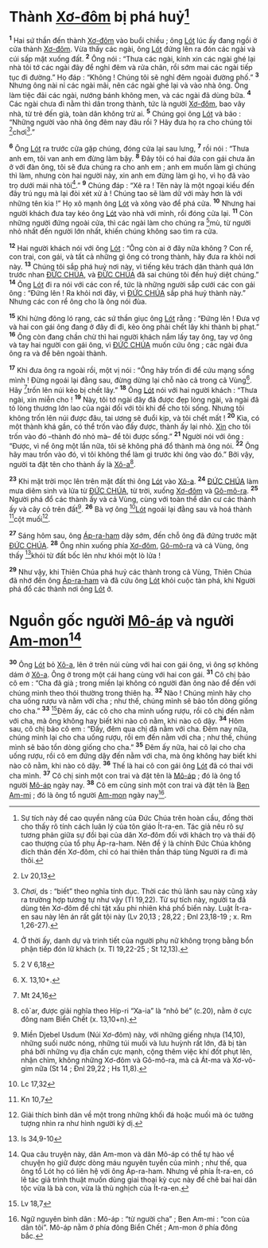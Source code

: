 # Thành [Xơ-đôm]() bị phá huỷ[^1-3588cb33-3dcb-4a70-add4-745f45f942eb]
<sup><b>1</b></sup> Hai sứ thần đến thành [Xơ-đôm]() vào buổi chiều ; ông [Lót]() lúc ấy đang ngồi ở cửa thành [Xơ-đôm](). Vừa thấy các ngài, ông [Lót]() đứng lên ra đón các ngài và cúi sấp mặt xuống đất. <sup><b>2</b></sup> Ông nói : “Thưa các ngài, kính xin các ngài ghé lại nhà tôi tớ các ngài đây để nghỉ đêm và rửa chân, rồi sớm mai các ngài tiếp tục đi đường.” Họ đáp : “Không ! Chúng tôi sẽ nghỉ đêm ngoài đường phố.” <sup><b>3</b></sup> Nhưng ông nài nỉ các ngài mãi, nên các ngài ghé lại và vào nhà ông. Ông làm tiệc đãi các ngài, nướng bánh không men, và các ngài đã dùng bữa. <sup><b>4</b></sup> Các ngài chưa đi nằm thì dân trong thành, tức là người [Xơ-đôm](), bao vây nhà, từ trẻ đến già, toàn dân không trừ ai. <sup><b>5</b></sup> Chúng gọi ông [Lót]() và bảo : “Những người vào nhà ông đêm nay đâu rồi ? Hãy đưa họ ra cho chúng tôi [^1@-3588cb33-3dcb-4a70-add4-745f45f942eb]chơi[^2-3588cb33-3dcb-4a70-add4-745f45f942eb].”

<sup><b>6</b></sup> Ông [Lót]() ra trước cửa gặp chúng, đóng cửa lại sau lưng, <sup><b>7</b></sup> rồi nói : “Thưa anh em, tôi van anh em đừng làm bậy. <sup><b>8</b></sup> Đây tôi có hai đứa con gái chưa ăn ở với đàn ông, tôi sẽ đưa chúng ra cho anh em ; anh em muốn làm gì chúng thì làm, nhưng còn hai người này, xin anh em đừng làm gì họ, vì họ đã vào trọ dưới mái nhà tôi[^3-3588cb33-3dcb-4a70-add4-745f45f942eb].” <sup><b>9</b></sup> Chúng đáp : “Xê ra ! Tên này là một ngoại kiều đến đây trú ngụ mà lại đòi xét xử à ! Chúng tao sẽ làm dữ với mày hơn là với những tên kia !” Họ xô mạnh ông [Lót]() và xông vào để phá cửa. <sup><b>10</b></sup> Nhưng hai người khách đưa tay kéo ông [Lót]() vào nhà với mình, rồi đóng cửa lại. <sup><b>11</b></sup> Còn những người đứng ngoài cửa, thì các ngài làm cho chúng ra [^2@-3588cb33-3dcb-4a70-add4-745f45f942eb]mù, từ người nhỏ nhất đến người lớn nhất, khiến chúng không sao tìm ra cửa.

<sup><b>12</b></sup> Hai người khách nói với ông [Lót]() : “Ông còn ai ở đây nữa không ? Con rể, con trai, con gái, và tất cả những gì ông có trong thành, hãy đưa ra khỏi nơi này. <sup><b>13</b></sup> Chúng tôi sắp phá huỷ nơi này, vì tiếng kêu trách dân thành quá lớn trước nhan [ĐỨC CHÚA](), và [ĐỨC CHÚA]() đã sai chúng tôi đến huỷ diệt chúng.” <sup><b>14</b></sup> Ông [Lót]() đi ra nói với các con rể, tức là những người sắp cưới các con gái ông : “Đứng lên ! Ra khỏi nơi đây, vì [ĐỨC CHÚA]() sắp phá huỷ thành này.” Nhưng các con rể ông cho là ông nói đùa.

<sup><b>15</b></sup> Khi hừng đông ló rạng, các sứ thần giục ông [Lót]() rằng : “Đứng lên ! Đưa vợ và hai con gái ông đang ở đây đi đi, kẻo ông phải chết lây khi thành bị phạt.” <sup><b>16</b></sup> Ông còn đang chần chừ thì hai người khách nắm lấy tay ông, tay vợ ông và tay hai người con gái ông, vì [ĐỨC CHÚA]() muốn cứu ông ; các ngài đưa ông ra và để bên ngoài thành.

<sup><b>17</b></sup> Khi đưa ông ra ngoài rồi, một vị nói : “Ông hãy trốn đi để cứu mạng sống mình ! Đừng ngoái lại đằng sau, đừng dừng lại chỗ nào cả trong cả Vùng[^4-3588cb33-3dcb-4a70-add4-745f45f942eb]. Hãy [^3@-3588cb33-3dcb-4a70-add4-745f45f942eb]trốn lên núi kẻo bị chết lây.” <sup><b>18</b></sup> Ông [Lót]() nói với hai người khách : “Thưa ngài, xin miễn cho ! <sup><b>19</b></sup> Này, tôi tớ ngài đây đã được đẹp lòng ngài, và ngài đã tỏ lòng thương lớn lao của ngài đối với tôi khi để cho tôi sống. Nhưng tôi không trốn lên núi được đâu, tai ương sẽ đuổi kịp, và tôi chết mất ! <sup><b>20</b></sup> Kìa, có một thành khá gần, có thể trốn vào đấy được, thành ấy lại nhỏ. [Xin]() cho tôi trốn vào đó –thành đó nhỏ mà– để tôi được sống.” <sup><b>21</b></sup> Người nói với ông : “Được, vì nể ông một lần nữa, tôi sẽ không phá đổ thành mà ông nói. <sup><b>22</b></sup> Ông hãy mau trốn vào đó, vì tôi không thể làm gì trước khi ông vào đó.” Bởi vậy, người ta đặt tên cho thành ấy là [Xô-a]()[^5-3588cb33-3dcb-4a70-add4-745f45f942eb].

<sup><b>23</b></sup> Khi mặt trời mọc lên trên mặt đất thì ông [Lót]() vào [Xô-a](). <sup><b>24</b></sup> [ĐỨC CHÚA]() làm mưa diêm sinh và lửa từ [ĐỨC CHÚA](), từ trời, xuống [Xơ-đôm]() và [Gô-mô-ra](). <sup><b>25</b></sup> Người phá đổ các thành ấy và cả Vùng, cùng với toàn thể dân cư các thành ấy và cây cỏ trên đất[^6-3588cb33-3dcb-4a70-add4-745f45f942eb]. <sup><b>26</b></sup> Bà vợ ông [^4@-3588cb33-3dcb-4a70-add4-745f45f942eb][Lót]() ngoái lại đằng sau và hoá thành [^5@-3588cb33-3dcb-4a70-add4-745f45f942eb]cột muối[^7-3588cb33-3dcb-4a70-add4-745f45f942eb].

<sup><b>27</b></sup> Sáng hôm sau, ông [Áp-ra-ham]() dậy sớm, đến chỗ ông đã đứng trước mặt [ĐỨC CHÚA](). <sup><b>28</b></sup> Ông nhìn xuống phía [Xơ-đôm](), [Gô-mô-ra]() và cả Vùng, ông thấy [^6@-3588cb33-3dcb-4a70-add4-745f45f942eb]khói từ đất bốc lên như khói một lò lửa !

<sup><b>29</b></sup> Như vậy, khi Thiên Chúa phá huỷ các thành trong cả Vùng, Thiên Chúa đã nhớ đến ông [Áp-ra-ham]() và đã cứu ông [Lót]() khỏi cuộc tàn phá, khi Người phá đổ các thành nơi ông [Lót]() ở.


# Nguồn gốc người [Mô-áp]() và người [Am-mon]()[^8-3588cb33-3dcb-4a70-add4-745f45f942eb]
<sup><b>30</b></sup> Ông [Lót]() bỏ [Xô-a](), lên ở trên núi cùng với hai con gái ông, vì ông sợ không dám ở [Xô-a](). Ông ở trong một cái hang cùng với hai con gái. <sup><b>31</b></sup> Cô chị bảo cô em : “Cha đã già ; trong miền lại không có người đàn ông nào để đến với chúng mình theo thói thường trong thiên hạ. <sup><b>32</b></sup> Nào ! Chúng mình hãy cho cha uống rượu và nằm với cha ; như thế, chúng mình sẽ bảo tồn dòng giống cho cha.” <sup><b>33</b></sup> [^7@-3588cb33-3dcb-4a70-add4-745f45f942eb]Đêm ấy, các cô cho cha mình uống rượu, rồi cô chị đến nằm với cha, mà ông không hay biết khi nào cô nằm, khi nào cô dậy. <sup><b>34</b></sup> Hôm sau, cô chị bảo cô em : “Đấy, đêm qua chị đã nằm với cha. Đêm nay nữa, chúng mình lại cho cha uống rượu, rồi em đến nằm với cha ; như thế, chúng mình sẽ bảo tồn dòng giống cho cha.” <sup><b>35</b></sup> Đêm ấy nữa, hai cô lại cho cha uống rượu, rồi cô em đứng dậy đến nằm với cha, mà ông không hay biết khi nào cô nằm, khi nào cô dậy. <sup><b>36</b></sup> Thế là hai cô con gái ông [Lót]() đã có thai với cha mình. <sup><b>37</b></sup> Cô chị sinh một con trai và đặt tên là [Mô-áp]() ; đó là ông tổ người [Mô-áp]() ngày nay. <sup><b>38</b></sup> Cô em cũng sinh một con trai và đặt tên là [Ben Am-mi]() ; đó là ông tổ người [Am-mon]() ngày nay[^9-3588cb33-3dcb-4a70-add4-745f45f942eb].

[^1-3588cb33-3dcb-4a70-add4-745f45f942eb]: Sự tích này đề cao quyền năng của Đức Chúa trên hoàn cầu, đồng thời cho thấy rõ tính cách luân lý của tôn giáo Ít-ra-en. Tác giả nêu rõ sự tương phản giữa sự đồi bại của dân Xơ-đôm đối với khách trọ và thái độ cao thượng của tổ phụ Áp-ra-ham. Nên để ý là chính Đức Chúa không đích thân đến Xơ-đôm, chỉ có hai thiên thần tháp tùng Người ra đi mà thôi.
[^2-3588cb33-3dcb-4a70-add4-745f45f942eb]: *Chơi*, ds : “biết” theo nghĩa tính dục. Thời các thủ lãnh sau này cũng xảy ra trường hợp tương tự như vậy (Tl 19,22). Từ sự tích này, người ta đã dùng tên Xơ-đôm để chỉ tật xấu phi nhiên khá phổ biến này. Luật Ít-ra-en sau này lên án rất gắt tội này (Lv 20,13 ; 28,22 ; Đnl 23,18-19 ; x. Rm 1,26-27).
[^3-3588cb33-3dcb-4a70-add4-745f45f942eb]: Ở thời ấy, danh dự và trinh tiết của người phụ nữ không trọng bằng bổn phận tiếp đón lữ khách (x. Tl 19,22-25 ; St 12,13).
[^4-3588cb33-3dcb-4a70-add4-745f45f942eb]: X. 13,10+.
[^5-3588cb33-3dcb-4a70-add4-745f45f942eb]: cô\`ar, được giải nghĩa theo Híp-ri “Xa-ia” là “nhỏ bé” (c.20), nằm ở cực đông nam Biển Chết (x. 13,10+n).
[^6-3588cb33-3dcb-4a70-add4-745f45f942eb]: Miền Djebel Usdum (Núi Xơ-đôm) này, với những giếng nhựa (14,10), những suối nước nóng, những túi muối và lưu huỳnh rất lớn, đã bị tàn phá bởi những vụ địa chấn cực mạnh, cộng thêm việc khí đốt phụt lên, nhận chìm, không những Xơ-đôm và Gô-mô-ra, mà cả Át-ma và Xơ-vô-gim nữa (St 14 ; Đnl 29,22 ; Hs 11,8).
[^7-3588cb33-3dcb-4a70-add4-745f45f942eb]: Giải thích bình dân về một trong những khối đá hoặc muối mà óc tưởng tượng nhìn ra như hình người kỳ dị.
[^8-3588cb33-3dcb-4a70-add4-745f45f942eb]: Qua câu truyện này, dân Am-mon và dân Mô-áp có thể tự hào về chuyện họ giữ được dòng máu nguyên tuyền của mình ; như thế, qua ông tổ Lót họ có liên hệ với ông Áp-ra-ham. Nhưng về phía Ít-ra-en, có lẽ tác giả trình thuật muốn dùng giai thoại kỳ cục này để chê bai hai dân tộc vừa là bà con, vừa là thù nghịch của Ít-ra-en.
[^9-3588cb33-3dcb-4a70-add4-745f45f942eb]: Ngữ nguyên bình dân : Mô-áp : “từ người cha” ; Ben Am-mi : “con của dân tôi”. Mô-áp nằm ở phía đông Biển Chết ; Am-mon ở phía đông bắc.
[^1@-3588cb33-3dcb-4a70-add4-745f45f942eb]: Lv 20,13
[^2@-3588cb33-3dcb-4a70-add4-745f45f942eb]: 2 V 6,18
[^3@-3588cb33-3dcb-4a70-add4-745f45f942eb]: Mt 24,16
[^4@-3588cb33-3dcb-4a70-add4-745f45f942eb]: Lc 17,32
[^5@-3588cb33-3dcb-4a70-add4-745f45f942eb]: Kn 10,7
[^6@-3588cb33-3dcb-4a70-add4-745f45f942eb]: Is 34,9-10
[^7@-3588cb33-3dcb-4a70-add4-745f45f942eb]: Lv 18,7